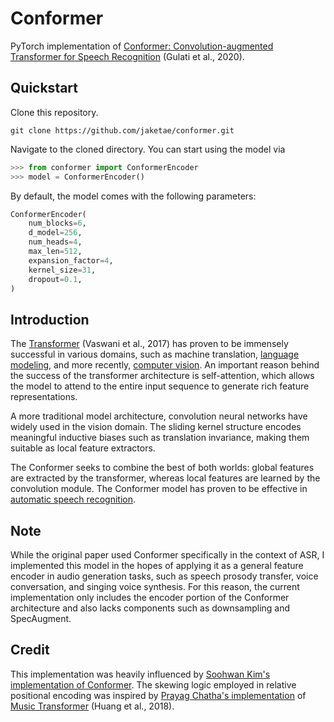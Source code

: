 # Conformer

PyTorch implementation of [Conformer: Convolution-augmented Transformer for Speech Recognition](https://arxiv.org/abs/2005.08100) (Gulati et al., 2020).

## Quickstart

Clone this repository.

```
git clone https://github.com/jaketae/conformer.git
```

Navigate to the cloned directory. You can start using the model via

```python
>>> from conformer import ConformerEncoder
>>> model = ConformerEncoder()
```

By default, the model comes with the following parameters:

```python
ConformerEncoder(
    num_blocks=6,
    d_model=256,
    num_heads=4,
    max_len=512,
    expansion_factor=4,
    kernel_size=31,
    dropout=0.1,
)
```

## Introduction

The [Transformer](https://arxiv.org/abs/1706.03762) (Vaswani et al., 2017) has proven to be immensely successful in various domains, such as machine translation, [language modeling](https://arxiv.org/abs/1810.04805), and more recently, [computer vision](https://arxiv.org/abs/2010.11929). An important reason behind the success of the transformer architecture is self-attention, which allows the model to attend to the entire input sequence to generate rich feature representations.

A more traditional model architecture, convolution neural networks have widely used in the vision domain. The sliding kernel structure encodes meaningful inductive biases such as translation invariance, making them suitable as local feature extractors.

The Conformer seeks to combine the best of both worlds: global features are extracted by the transformer, whereas local features are learned by the convolution module. The Conformer model has proven to be effective in [automatic speech recognition](https://paperswithcode.com/task/speech-recognition).

## Note

While the original paper used Conformer specifically in the context of ASR, I implemented this model in the hopes of applying it as a general feature encoder in audio generation tasks, such as speech prosody transfer, voice conversation, and singing voice synthesis. For this reason, the current implementation only includes the encoder portion of the Conformer architecture and also lacks components such as downsampling and SpecAugment.

## Credit

This implementation was heavily influenced by [Soohwan Kim's implementation of Conformer](https://github.com/sooftware/conformer). The skewing logic employed in relative positional encoding was inspired by [Prayag Chatha's implementation](https://github.com/chathasphere/pno-ai) of [Music Transformer](https://arxiv.org/abs/1809.04281) (Huang et al., 2018).
